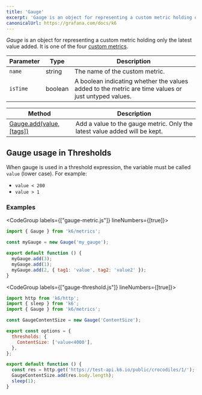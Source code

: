 ```yaml
---
title: 'Gauge'
excerpt: 'Gauge is an object for representing a custom metric holding only the latest value added.'
canonicalUrl: https://grafana.com/docs/k6
---
```


_Gauge_ is an object for representing a custom metric holding only the latest value added. It is one of the four [custom metrics](/javascript-api/k6-metrics).

| Parameter | Type    | Description                                                                                         |
| --------- | ------- | --------------------------------------------------------------------------------------------------- |
| `name`    | string  | The name of the custom metric.                                                                      |
| `isTime`  | boolean | A boolean indicating whether the values added to the metric are time values or just untyped values. |

| Method                                                                            | Description                                                                |
| --------------------------------------------------------------------------------- | -------------------------------------------------------------------------- |
| [Gauge.add(value, [tags])](/javascript-api/k6-metrics/gauge/gauge-add) | Add a value to the gauge metric. Only the latest value added will be kept. |

## Gauge usage in Thresholds

When gauge is used in a threshold expression, the variable must be called `value` (lower case).
For example:

- `value < 200`
- `value > 1`

### Examples

<CodeGroup labels={["gauge-metric.js"]} lineNumbers={[true]}>

```javascript
import { Gauge } from 'k6/metrics';

const myGauge = new Gauge('my_gauge');

export default function () {
  myGauge.add(3);
  myGauge.add(1);
  myGauge.add(2, { tag1: 'value', tag2: 'value2' });
}
```

</CodeGroup>

<CodeGroup labels={["gauge-threshold.js"]} lineNumbers={[true]}>

```javascript
import http from 'k6/http';
import { sleep } from 'k6';
import { Gauge } from 'k6/metrics';

const GaugeContentSize = new Gauge('ContentSize');

export const options = {
  thresholds: {
    ContentSize: ['value<4000'],
  },
};

export default function () {
  const res = http.get('https://test-api.k6.io/public/crocodiles/1/');
  GaugeContentSize.add(res.body.length);
  sleep(1);
}
```

</CodeGroup>

